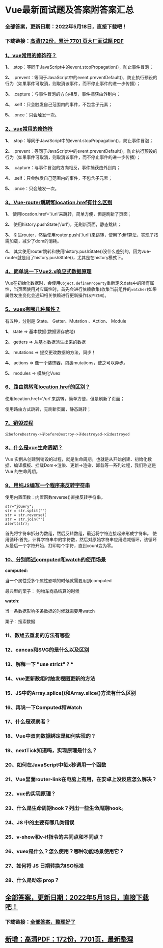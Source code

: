 # Vue最新面试题及答案附答案汇总


### 全部答案，更新日期：2022年5月18日，直接下载吧！

### 下载链接：[高清172份，累计 7701 页大厂面试题  PDF](https://gitee.com/souyunku/DevBooks/blob/master/docs/index.md)



### [1、vue常用的修饰符？](https://gitee.com/souyunku/DevBooks/blob/master/docs/Vue/Vue最新面试题及答案附答案汇总.md#1vue常用的修饰符)  


**1、** .stop：等同于JavaScript中的event.stopPropagation()，防止事件冒泡；

**2、** .prevent：等同于JavaScript中的event.preventDefault()，防止执行预设的行为（如果事件可取消，则取消该事件，而不停止事件的进一步传播）；

**3、** .capture：与事件冒泡的方向相反，事件捕获由外到内；

**4、** .self：只会触发自己范围内的事件，不包含子元素；

**5、** .once：只会触发一次。


### [2、vue常用的修饰符](https://gitee.com/souyunku/DevBooks/blob/master/docs/Vue/Vue最新面试题及答案附答案汇总.md#2vue常用的修饰符)  


**1、** .stop：等同于JavaScript中的event.stopPropagation()，防止事件冒泡；

**2、** .prevent：等同于JavaScript中的event.preventDefault()，防止执行预设的行为（如果事件可取消，则取消该事件，而不停止事件的进一步传播）；

**3、** .capture：与事件冒泡的方向相反，事件捕获由外到内；

**4、** .self：只会触发自己范围内的事件，不包含子元素；

**5、** .once：只会触发一次。


### [3、Vue-router跳转和location.href有什么区别](https://gitee.com/souyunku/DevBooks/blob/master/docs/Vue/Vue最新面试题及答案附答案汇总.md#3vue-router跳转和locationhref有什么区别)  


**1、** 使用location.href='/url'来跳转，简单方便，但是刷新了页面；

**2、** 使用history.pushState('/url')，无刷新页面，静态跳转；

**3、** 引进router，然后使用router.push('/url')来跳转，使用了diff算法，实现了按需加载，减少了dom的消耗。

**4、** 其实使用router跳转和使用history.pushState()没什么差别的，因为vue-router就是用了history.pushState()，尤其是在history模式下。


### [4、简单说一下Vue2.x响应式数据原理](https://gitee.com/souyunku/DevBooks/blob/master/docs/Vue/Vue最新面试题及答案附答案汇总.md#4简单说一下vue2x响应式数据原理)  


Vue在初始化数据时，会使用`Object.defineProperty`重新定义data中的所有属性，当页面使用对应属性时，首先会进行依赖收集(收集当前组件的`watcher`)如果属性发生变化会通知相关依赖进行更新操作(`发布订阅`)。


### [5、vuex有哪几种属性？](https://gitee.com/souyunku/DevBooks/blob/master/docs/Vue/Vue最新面试题及答案附答案汇总.md#5vuex有哪几种属性)  


有五种，分别是 State、 Getter、Mutation 、Action、 Module

**1、** state => 基本数据(数据源存放地)

**2、** getters => 从基本数据派生出来的数据

**3、** mutations => 提交更改数据的方法，同步！

**4、** actions => 像一个装饰器，包裹mutations，使之可以异步。

**5、** modules => 模块化Vuex


### [6、路由跳转和location.href的区别？](https://gitee.com/souyunku/DevBooks/blob/master/docs/Vue/Vue最新面试题及答案附答案汇总.md#6路由跳转和locationhref的区别)  


使用location.href='/url'来跳转，简单方便，但是刷新了页面；

使用路由方式跳转，无刷新页面，静态跳转；


### [7、销毁过程](https://gitee.com/souyunku/DevBooks/blob/master/docs/Vue/Vue最新面试题及答案附答案汇总.md#7销毁过程)  


`父beforeDestroy->子beforeDestroy->子destroyed->父destroyed`


### [8、什么是vue生命周期？](https://gitee.com/souyunku/DevBooks/blob/master/docs/Vue/Vue最新面试题及答案附答案汇总.md#8什么是vue生命周期)  


Vue 实例从创建到销毁的过程，就是生命周期。也就是从开始创建、初始化数据、编译模板、挂载Dom→渲染、更新→渲染、卸载等一系列过程，我们称这是 Vue 的生命周期。


### [9、用纯JS编写一个程序来反转字符串](https://gitee.com/souyunku/DevBooks/blob/master/docs/Vue/Vue最新面试题及答案附答案汇总.md#9用纯js编写一个程序来反转字符串)  


使用内置函数：内置函数reverse()直接反转字符串。

```
str="jQuery";
str = str.split("")
str = str.reverse()
str = str.join("")
alert(str);
```

首先将字符串拆分为数组，然后反转数组，最近将字符连接起来形成字符串。 使用循环:首先，计算字符串中的字符数，然后对原始字符串应用递减循环，该循环从最后一个字符开始，打印每个字符，直到count变为零。


### [10、分别简述computed和watch的使用场景](https://gitee.com/souyunku/DevBooks/blob/master/docs/Vue/Vue最新面试题及答案附答案汇总.md#10分别简述computed和watch的使用场景)  


**computed:**

当一个属性受多个属性影响的时候就需要用到computed

最典型的栗子： 购物车商品结算的时候

**watch:**

当一条数据影响多条数据的时候就需要用watch

栗子：搜索数据


### 11、数组去重复的方法有哪些
### 12、cancas和SVG的是什么以及区别
### 13、解释一下 "use strict" ? “
### 14、vue更新数组时触发视图更新的方法
### 15、JS中的Array.splice()和Array.slice()方法有什么区别
### 16、再说一下Computed和Watch
### 17、什么是观察者？
### 18、Vue中双向数据绑定是如何实现的？
### 19、nextTick知道吗，实现原理是什么？
### 20、如何在JavaScript中每x秒调用一个函数
### 21、Vue里面router-link在电脑上有用，在安卓上没反应怎么解决？
### 22、vue的实现原理？
### 23、什么是生命周期hook？列出一些生命周期hook。
### 24、JS 中的主要有哪几类错误
### 25、v-show和v-if指令的共同点和不同点？
### 26、vuex是什么？怎么使用？哪种功能场景使用它？
### 27、如何将 JS 日期转换为ISO标准
### 28、什么是动态 prop？





## [全部答案，更新日期：2022年5月18日，直接下载吧！](https://gitee.com/souyunku/DevBooks/blob/master/docs/daan.md)

### 下载链接：[全部答案，整理好了](https://gitee.com/souyunku/DevBooks/blob/master/docs/daan.md)




## [新增：高清PDF：172份，7701页，最新整理](https://gitee.com/souyunku/DevBooks/blob/master/docs/daan.md)





